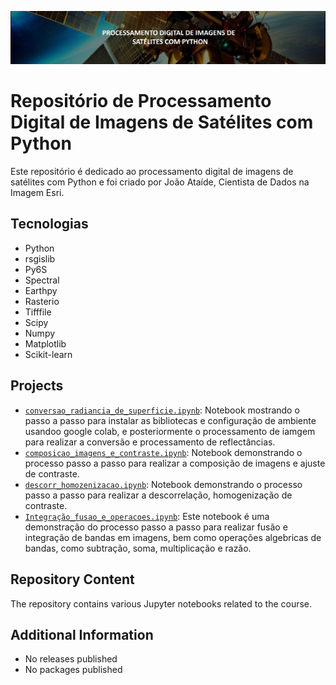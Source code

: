 ![Project Image](banner.png)
# Repositório de Processamento Digital de Imagens de Satélites com Python

Este repositório é dedicado ao processamento digital de imagens de satélites com Python e foi criado por João Ataíde, Cientista de Dados na Imagem Esri.

## Tecnologias
- Python
- rsgislib
- Py6S
- Spectral
- Earthpy
- Rasterio
- Tifffile
- Scipy
- Numpy
- Matplotlib
- Scikit-learn

## Projects
- [`conversao_radiancia_de_superficie.ipynb`](https://github.com/jvataidee/pdi_python/blob/master/conversao_radiancia_de_superficie.ipynb): Notebook mostrando o passo a passo para instalar as bibliotecas e configuração de ambiente usandoo google colab, e posteriormente o processamento de iamgem para realizar a conversão e processamento de reflectâncias.
- [`composicao_imagens_e_contraste.ipynb`](https://github.com/jvataidee/pdi_python/blob/main/composicao_imagens_e_contraste.ipynb): Notebook demonstrando o processo passo a passo para realizar a composição de imagens e ajuste de contraste.
- [`descorr_homozenizacao.ipynb`](https://github.com/jvataidee/pdi_python/blob/main/descorr_homozenizacao.ipynb): Notebook demonstrando o processo passo a passo para realizar a descorrelação, homogenização de contraste.
- [`Integração_fusao_e_operacoes.ipynb`](https://github.com/jvataidee/pdi_python/blob/main/Integra%C3%A7%C3%A3o_fusao_e_operacoes.ipynb): Este notebook é uma demonstração do processo passo a passo para realizar fusão e integração de bandas em imagens, bem como operações algebricas de bandas, como subtração, soma, multiplicação e razão.

## Repository Content
The repository contains various Jupyter notebooks related to the course.

## Additional Information
- No releases published
- No packages published
